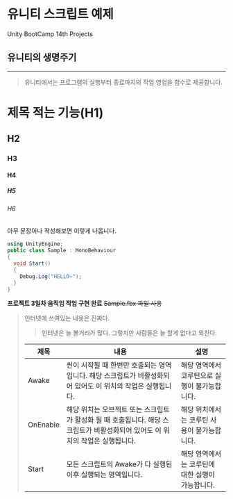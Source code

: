 # 유니티 스크립트 예제
Unity BootCamp 14th Projects

## 유니티의 생명주기
***
> 유니티에서는 프로그램의 실행부터 종료까지의 작업 영업을 함수로 제공합니다.








# 제목 적는 기능(H1)
## H2
### H3
#### H4
##### H5
###### H6

아무 문장이나 작성해보면 이렇게 나옵니다.

```cs
using UnityEngine;
public class Sample : MonoBehaviour
{
  void Start()
  {
    Debug.Log("HELLO~");
  }
}
```

**프로젝트 3일차 움직임 작업 구현 완료**
~~Sample.fbx 파일 사용~~

> 인터넷에 쓰여있는 내용은 진짜다.
>> 인터넷은 늘 볼거리가 많다.
> 그렇지만 사람들은 늘 할게 없다고 외친다.
> 
> 
> |제목|내용|설명|
> |------|---|---|
> |Awake|씬이 시작될 때 한번만 호출되는 영역입니다. 해당 스크립트가 비활성화되어 있어도 이 위치의 작업은 실행됩니다.|해당 영역에서 코루틴으로 실행이 불가능합니다.|
> |OnEnable|해당 위치는 오브젝트 또는 스크립트가 활성화 될 때 호출됩니다. 해당 스크립트가 비활성화되어 있어도 이 위치의 작업은 실행됩니다.|해당 위치에서는 코루틴 사용이 불가능합니다.|
> |Start|모든 스크립트의 Awake가 다 실행된 이후 실행되는 영역입니다.|해당 영역에서는 코루틴에 대한 실행이 가능합니다.|
